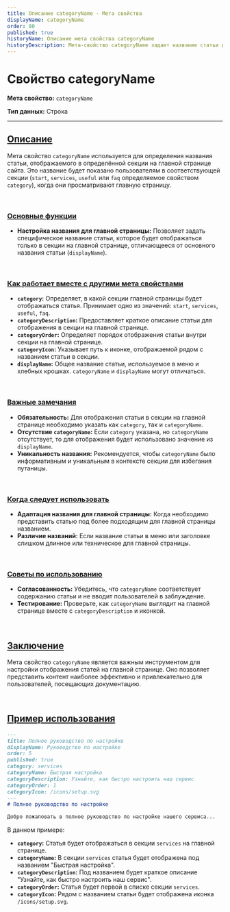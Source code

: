 ```yaml
---
title: Описание categoryName - Мета свойства
displayName: categoryName
order: 80
published: true
historyName: Описание мета свойства categoryName
historyDescription: Мета-свойство categoryName задает название статьи для отображения в секции на главной странице, улучшая навигацию.
---
```


# Свойство categoryName

**Мета свойство:** `categoryName`

**Тип данных:** Строка

---

## [Описание](description)

Мета свойство `categoryName` используется для определения названия статьи, отображаемого в определённой секции на главной странице сайта. 
Это название будет показано пользователям в соответствующей секции (`start`, `services`, `useful` или `faq` определяемое свойством `category`),
когда они просматривают главную страницу.

<br/>

### [Основные функции](basic-functions)

- **Настройка названия для главной страницы:** Позволяет задать специфическое название статьи, которое будет отображаться только в секции
на главной странице, отличающееся от основного названия статьи (`displayName`).

<br/>

### [Как работает вместе с другими мета свойствами](with-other-properties)

- **`category`:** Определяет, в какой секции главной страницы будет отображаться статья.
Принимает одно из значений: `start`, `services`, `useful`, `faq`.
- **`categoryDescription`:** Предоставляет краткое описание статьи для отображения в секции на главной странице.
- **`categoryOrder`:** Определяет порядок отображения статьи внутри секции на главной странице.
- **`categoryIcon`:** Указывает путь к иконке, отображаемой рядом с названием статьи в секции.
- **`displayName`:** Общее название статьи, используемое в меню и хлебных крошках. `categoryName` и `displayName` могут отличаться.

<br/>

### [Важные замечания](notes)

- **Обязательность:** Для отображения статьи в секции на главной странице необходимо указать как `category`, так и `categoryName`.
- **Отсутствие `categoryName`:** Если `category` указана, но `categoryName` отсутствует, то для отображения будет использовано значение из `displayName`.
- **Уникальность названия:** Рекомендуется, чтобы `categoryName` было информативным и уникальным в контексте секции для избегания путаницы.

<br/>

### [Когда следует использовать](when-to-use)

- **Адаптация названия для главной страницы:** Когда необходимо представить статью под более подходящим для главной страницы названием.
- **Различие названий:** Если название статьи в меню или заголовке слишком длинное или техническое для главной страницы.

<br/>

### [Советы по использованию](advice)

- **Согласованность:** Убедитесь, что `categoryName` соответствует содержанию статьи и не вводит пользователей в заблуждение.
- **Тестирование:** Проверьте, как `categoryName` выглядит на главной странице вместе с `categoryDescription` и иконкой.

<br/>

## [Заключение](conclusion)

Мета свойство `categoryName` является важным инструментом для настройки отображения статей на главной странице. Оно позволяет представить контент
наиболее эффективно и привлекательно для пользователей, посещающих документацию.

<br/>

## [Пример использования](examples)

```md
---
title: Полное руководство по настройке
displayName: Руководство по настройке
order: 5
published: true
category: services
categoryName: Быстрая настройка
categoryDescription: Узнайте, как быстро настроить наш сервис
categoryOrder: 1
categoryIcon: /icons/setup.svg
---
# Полное руководство по настройке

Добро пожаловать в полное руководство по настройке нашего сервиса...
```

В данном примере:
- **`category`:** Статья будет отображаться в секции `services` на главной странице.
- **`categoryName`:** В секции `services` статья будет отображена под названием "Быстрая настройка".
- **`categoryDescription`:** Под названием будет краткое описание "Узнайте, как быстро настроить наш сервис".
- **`categoryOrder`:** Статья будет первой в списке секции `services`.
- **`categoryIcon`:** Рядом с названием статьи будет отображена иконка `/icons/setup.svg`.
